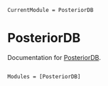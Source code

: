 ```@meta
CurrentModule = PosteriorDB
```

# PosteriorDB

Documentation for [PosteriorDB](https://github.com/sethaxen/PosteriorDB.jl).

```@index
```

```@autodocs
Modules = [PosteriorDB]
```
